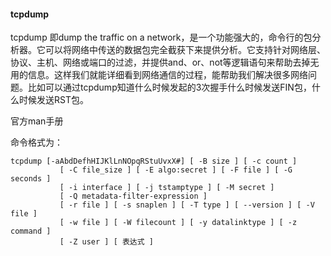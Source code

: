 #### tcpdump

tcpdump
即dump the traffic on a network，是一个功能强大的，命令行的包分析器。它可以将网络中传送的数据包完全截获下来提供分析。它支持针对网络层、协议、主机、网络或端口的过滤，并提供and、or、not等逻辑语句来帮助去掉无用的信息。这样我们就能详细看到网络通信的过程，能帮助我们解决很多网络问题。比如可以通过tcpdump知道什么时候发起的3次握手什么时候发送FIN包，什么时候发送RST包。

官方man手册

命令格式为：
```
tcpdump [-aAbdDefhHIJKlLnNOpqRStuUvxX#] [ -B size ] [ -c count ]
           [ -C file_size ] [ -E algo:secret ] [ -F file ] [ -G seconds ]
           [ -i interface ] [ -j tstamptype ] [ -M secret ]
           [ -Q metadata-filter-expression ]
           [ -r file ] [ -s snaplen ] [ -T type ] [ --version ] [ -V file ]
           [ -w file ] [ -W filecount ] [ -y datalinktype ] [ -z command ]
           [ -Z user ] [ 表达式 ]
```